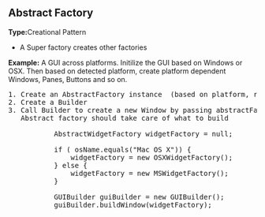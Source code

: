 <h2>Abstract Factory</h2>
<b>Type:</b>Creational Pattern
<br>
<ul>
<li>A Super factory creates other factories
</ul>

<b>Example:</b> A GUI across platforms. Initilize the GUI based on Windows or OSX. Then based on detected platform, create
platform dependent Windows, Panes, Buttons and so on.


<pre>
1. Create an AbstractFactory instance  (based on platform, returns relevent Factory Object)
2. Create a Builder
3. Call Builder to create a new Window by passing abstractFactory instance.
   Abstract factory should take care of what to build

           AbstractWidgetFactory widgetFactory = null;

           if ( osName.equals("Mac OS X")) {
               widgetFactory = new OSXWidgetFactory();
           } else {
               widgetFactory = new MSWidgetFactory();
           }

           GUIBuilder guiBuilder = new GUIBuilder();
           guiBuilder.buildWindow(widgetFactory);

</pre>
